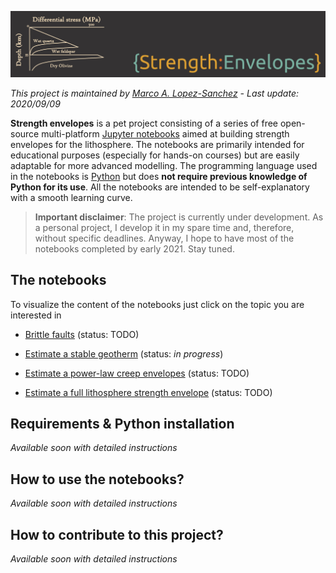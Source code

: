 ![header](https://github.com/marcoalopez/strength_envelopes/blob/master/figures/StrengthEnvelopes_header.png?raw=true)

_This project is maintained by [Marco A. Lopez-Sanchez](https://marcoalopez.github.io/) - Last update: 2020/09/09_

**Strength envelopes** is a pet project consisting of a series of free open-source multi-platform [Jupyter notebooks](https://jupyter.org/) aimed at building strength envelopes for the lithosphere. The notebooks are primarily intended for educational purposes (especially for hands-on courses) but are easily adaptable for more advanced modelling. The programming language used in the notebooks is [Python](https://www.python.org/) but does **not require previous knowledge of Python for its use**. All the notebooks are intended to be self-explanatory with a smooth learning curve.

> **Important disclaimer**: The project is currently under development. As a personal project, I develop it in my spare time and, therefore, without specific deadlines.  Anyway, I hope to have most of the notebooks completed by early 2021. Stay tuned.

## The notebooks
To visualize the content of the notebooks just click on the topic you are interested in
- [Brittle faults](https://github.com/marcoalopez/strength_envelopes/blob/master/notebooks/brittle_faults.ipynb) (status: TODO)

- [Estimate a stable geotherm](https://github.com/marcoalopez/strength_envelopes/blob/master/notebooks/stable_geotherm.ipynb) (status: _in progress_)

- [Estimate a power-law creep envelopes](https://github.com/marcoalopez/strength_envelopes/blob/master/notebooks/creep_flow_laws.ipynb) (status: TODO)

- [Estimate a full lithosphere strength envelope](https://github.com/marcoalopez/strength_envelopes/blob/master/notebooks/Full_strength_envelope.ipynb) (status: TODO)

## Requirements & Python installation

_Available soon with detailed instructions_

## How to use the notebooks?

_Available soon with detailed instructions_

## How to contribute to this project?

_Available soon with detailed instructions_
